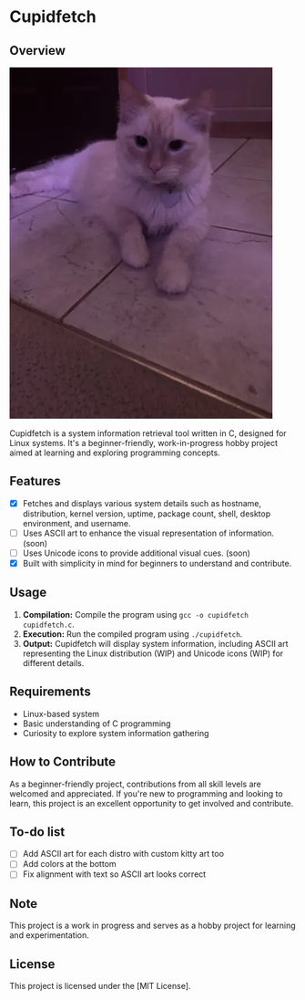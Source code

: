 # Cupidfetch

## Overview
![cupid](images/cupid.png)

Cupidfetch is a system information retrieval tool written in C, designed for Linux systems. It's a beginner-friendly, work-in-progress hobby project aimed at learning and exploring programming concepts.

## Features
- [x] Fetches and displays various system details such as hostname, distribution, kernel version, uptime, package count, shell, desktop environment, and username.
- [ ] Uses ASCII art to enhance the visual representation of information. (soon)
- [ ] Uses Unicode icons to provide additional visual cues. (soon)
- [x] Built with simplicity in mind for beginners to understand and contribute.

## Usage
1. **Compilation:** Compile the program using `gcc -o cupidfetch cupidfetch.c`.
2. **Execution:** Run the compiled program using `./cupidfetch`.
3. **Output:** Cupidfetch will display system information, including ASCII art representing the Linux distribution (WIP) and Unicode icons (WIP) for different details.

## Requirements
- Linux-based system
- Basic understanding of C programming
- Curiosity to explore system information gathering

## How to Contribute
As a beginner-friendly project, contributions from all skill levels are welcomed and appreciated. If you're new to programming and looking to learn, this project is an excellent opportunity to get involved and contribute.

## To-do list
- [ ] Add ASCII art for each distro with custom kitty art too
- [ ] Add colors at the bottom
- [ ] Fix alignment with text so ASCII art looks correct

## Note
This project is a work in progress and serves as a hobby project for learning and experimentation.

## License
This project is licensed under the [MIT License].
